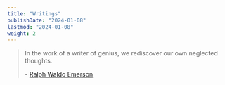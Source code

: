 ```yaml
---
title: "Writings"
publishDate: "2024-01-08"
lastmod: "2024-01-08"
weight: 2
---
```


> In the work of a writer of genius, we rediscover our own neglected thoughts.
>
> \- [Ralph Waldo Emerson](https://www.goodreads.com/quotes/7755503-in-the-work-of-a-writer-of-genius-we-rediscover)
